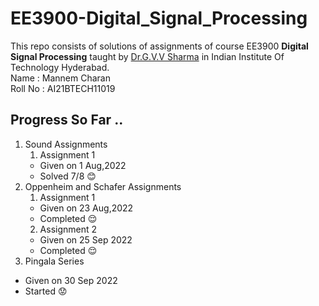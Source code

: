 # EE3900-Digital_Signal_Processing
This repo consists of solutions of assignments of course EE3900 **Digital Signal Processing** taught by [Dr.G.V.V Sharma](https://github.com/gadepall) in Indian Institute Of Technology Hyderabad.    
Name : Mannem Charan  
Roll No : AI21BTECH11019  
  
## Progress So Far ..
 1. Sound Assignments
    1. Assignment 1
    - Given on 1 Aug,2022
    - Solved 7/8 :blush:
 2. Oppenheim and Schafer Assignments
    1. Assignment 1
    - Given on 23 Aug,2022
    - Completed :relieved:  
    2. Assignment 2
    - Given on 25 Sep 2022
    - Completed :relieved:
 3. Pingala Series
   - Given on 30 Sep 2022 
   - Started :worried:

